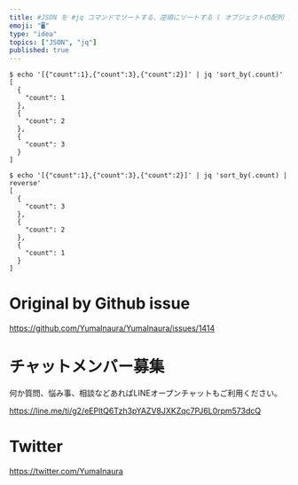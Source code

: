 ```yaml
---
title: #JSON を #jq コマンドでソートする、逆順にソートする ( オブジェクトの配列 ) ( ASC DESC 的な )
emoji: "🖥"
type: "idea"
topics: ["JSON", "jq"]
published: true
---
```


```
$ echo '[{"count":1},{"count":3},{"count":2}]' | jq 'sort_by(.count)'
[
  {
    "count": 1
  },
  {
    "count": 2
  },
  {
    "count": 3
  }
]
```


```
$ echo '[{"count":1},{"count":3},{"count":2}]' | jq 'sort_by(.count) | reverse'
[
  {
    "count": 3
  },
  {
    "count": 2
  },
  {
    "count": 1
  }
]
```

# Original by Github issue

https://github.com/YumaInaura/YumaInaura/issues/1414








<!-- Update From Qiita API -->

# チャットメンバー募集


何か質問、悩み事、相談などあればLINEオープンチャットもご利用ください。

https://line.me/ti/g2/eEPltQ6Tzh3pYAZV8JXKZqc7PJ6L0rpm573dcQ





# Twitter


https://twitter.com/YumaInaura


<!-- Update From Qiita API -->


